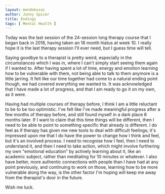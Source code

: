 ```yaml
---
layout: mendokusai
author: Jonny Spicer
title: Endings
tags: [ Mental Health ]
---
```

Today was the last session of the 24-session long therapy course that I began back in 2018, having taken an 18 month hiatus at week 10. I really hope it is the last therapy session
I'll ever need, but I guess time will tell.

Saying goodbye to a therapist is pretty weird, especially in the circumstances which I was in, where I can't simply start seeing them again if I wanted to. After having spent a lot
of time, energy and emotion learning how to be vulnerable with them, not being able to talk to them anymore is a little jarring. It felt like our time together had come to a natural
ending point though, we had covered everything we wanted to. It was acknowledged that I have made a lot of progress, and that I am ready to go it on my own, as it were.

Having had multiple courses of therapy before, I think I am a little reluctant to be to be too optimistic. I've felt like I've made meaningful progress after a few months of therapy
before, and still found myself in a dark place 6 months later. If I want to claim that this time things will be different, then I need to be able to point to something specific that
already is different. I do feel as if therapy has given me new tools to deal with difficult feelings; it's impressed upon me that I do have the power to change how I think and feel,
but it's an involved process. I need to recognise how I feel, then I need to understand it, and then I need to take action, which might involve furthering my own "emotional education"
by actively learning about it, like an academic subject, rather than meditating for 10 minutes or whatever. I also have better, more authentic connections with people than I have
had at any point previously, and continuing to work on those, learning how to be more vulnerable along the way, is the other factor I'm hoping will keep me away from the therapist's
door in the future.

Wish me luck.
